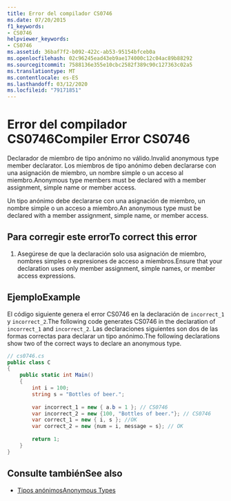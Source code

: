 ```yaml
---
title: Error del compilador CS0746
ms.date: 07/20/2015
f1_keywords:
- CS0746
helpviewer_keywords:
- CS0746
ms.assetid: 36baf7f2-b092-422c-ab53-95154bfceb0a
ms.openlocfilehash: 02c96245ead43eb9ae174000c12c04ac89b88292
ms.sourcegitcommit: 7588136e355e10cbc2582f389c90c127363c02a5
ms.translationtype: MT
ms.contentlocale: es-ES
ms.lasthandoff: 03/12/2020
ms.locfileid: "79171851"
---
```

# <a name="compiler-error-cs0746"></a><span data-ttu-id="64231-102">Error del compilador CS0746</span><span class="sxs-lookup"><span data-stu-id="64231-102">Compiler Error CS0746</span></span>
<span data-ttu-id="64231-103">Declarador de miembro de tipo anónimo no válido.</span><span class="sxs-lookup"><span data-stu-id="64231-103">Invalid anonymous type member declarator.</span></span> <span data-ttu-id="64231-104">Los miembros de tipo anónimo deben declararse con una asignación de miembro, un nombre simple o un acceso al miembro.</span><span class="sxs-lookup"><span data-stu-id="64231-104">Anonymous type members must be declared with a member assignment, simple name or member access.</span></span>  
  
 <span data-ttu-id="64231-105">Un tipo anónimo debe declararse con una asignación de miembro, un nombre simple o un acceso a miembro.</span><span class="sxs-lookup"><span data-stu-id="64231-105">An anonymous type must be declared with a member assignment, simple name, or member access.</span></span>  
  
## <a name="to-correct-this-error"></a><span data-ttu-id="64231-106">Para corregir este error</span><span class="sxs-lookup"><span data-stu-id="64231-106">To correct this error</span></span>  
  
1. <span data-ttu-id="64231-107">Asegúrese de que la declaración solo usa asignación de miembro, nombres simples o expresiones de acceso a miembros.</span><span class="sxs-lookup"><span data-stu-id="64231-107">Ensure that your declaration uses only member assignment, simple names, or member access expressions.</span></span>  
  
## <a name="example"></a><span data-ttu-id="64231-108">Ejemplo</span><span class="sxs-lookup"><span data-stu-id="64231-108">Example</span></span>  
 <span data-ttu-id="64231-109">El código siguiente genera el error CS0746 en la declaración de `incorrect_1` y `incorrect_2`.</span><span class="sxs-lookup"><span data-stu-id="64231-109">The following code generates CS0746 in the declaration of `incorrect_1` and `incorrect_2`.</span></span> <span data-ttu-id="64231-110">Las declaraciones siguientes son dos de las formas correctas para declarar un tipo anónimo.</span><span class="sxs-lookup"><span data-stu-id="64231-110">The following declarations show two of the correct ways to declare an anonymous type.</span></span>  
  
```csharp  
// cs0746.cs  
public class C  
{  
    public static int Main()  
    {  
        int i = 100;  
        string s = "Bottles of beer.";  
  
        var incorrect_1 = new { a.b = 1 }; // CS0746
        var incorrect_2 = new {100, "Bottles of beer."}; // CS0746  
        var correct_1 = new { i, s }; //OK  
        var correct_2 = new {num = i, message = s}; // OK  
  
        return 1;  
    }  
}  
```  
  
## <a name="see-also"></a><span data-ttu-id="64231-111">Consulte también</span><span class="sxs-lookup"><span data-stu-id="64231-111">See also</span></span>

- [<span data-ttu-id="64231-112">Tipos anónimos</span><span class="sxs-lookup"><span data-stu-id="64231-112">Anonymous Types</span></span>](../programming-guide/classes-and-structs/anonymous-types.md)

